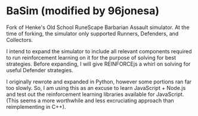 # BaSim (modified by 96jonesa)

Fork of Henke's Old School RuneScape Barbarian Assault simulator. At the time of forking, the simulator only supported Runners, Defenders, and Collectors.

I intend to expand the simulator to include all relevant components required to run reinforcement learning on it for the purpose of solving for best strategies. Before expanding, I will give REINFORCEjs a whirl on solving for useful Defender strategies.

I originally rewrote and expanded in Python, however some portions ran far too slowly. So, I am using this as an excuse to learn JavaScript + Node.js and test out the reinforcement learning libraries available for JavaScript. (This seems a more worthwhile and less excruciating approach than reimplementing in C++).
